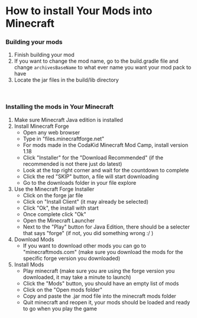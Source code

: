 # How to install Your Mods into Minecraft

### Building your mods
1. Finish building your mod
2. If you want to change the mod name, go to the build.gradle file and change ```archivesBaseName``` to what ever name you want your mod pack to have
3. Locate the jar files in the build/lib directory

<br>

### Installing the mods in Your Minecraft
1. Make sure Minecraft Java edition is installed
2. Install Minecraft Forge
    - Open any web browser
    - Type in "files.minecraftforge.net"
    - For mods made in the CodaKid Minecraft Mod Camp, install version 1.18
    - Click "Installer" for the "Download Recommended" (if the recommended is not there just do latest)
    - Look at the top right corner and wait for the countdown to complete
    - Click the red "SKIP" button, a file will start downloading
    - Go to the downloads folder in your file explore
3. Use the Minecraft Forge Installer
    - Click on the forge jar file
    - Click on "Install Client" (it may already be selected)
    - Click "Ok", the install with start    
    - Once complete click "Ok"
    - Open the Minecraft Launcher
    - Next to the "Play" button for Java Edition, there should be a selecter that says "forge" (if not, you did something wrong :/ )
4. Download Mods
    - If you want to download other mods you can go to "minecraftmods.com" (make sure you download the mods for the specific forge version you downloaded)
5. Install Mods
    - Play minecraft (make sure you are using the forge version you downloaded, it may take a minute to launch)
    - Click the "Mods" button, you should have an empty list of mods
    - Click on the "Open mods folder"
    - Copy and paste the .jar mod file into the minecraft mods folder
    - Quit minecraft and reopen it, your mods should be loaded and ready to go when you play the game

